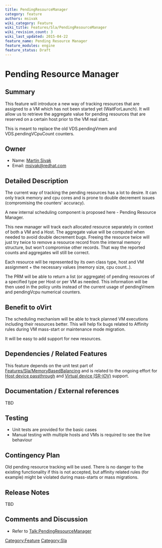```yaml
---
title: PendingResourceManager
category: feature
authors: msivak
wiki_category: Feature
wiki_title: Features/Sla/PendingResourceManager
wiki_revision_count: 3
wiki_last_updated: 2015-04-22
feature_name: Pending Resource Manager
feature_modules: engine
feature_status: Draft
---
```


# Pending Resource Manager

## Summary

This feature will introduce a new way of tracking resources that are assigned to a VM which has not been started yet (WaitForLaunch). It will allow us to retrieve the aggregate value for pending resources that are reserved on a certain host prior to the VM real start.

This is meant to replace the old VDS.pendingVmem and VDS.pendingVCpuCount counters.

## Owner

*   Name: [ Martin Sivak](User:Msivak)
*   Email: <msivak@redhat.com>

## Detailed Description

The current way of tracking the pending resources has a lot to desire. It can only track memory and cpu cores and is prone to double decrement issues (compromising the counters' accuracy).

A new internal scheduling component is proposed here - Pending Resource Manager.

This new manager will track each allocated resource separately in context of both a VM and a Host. The aggregate value will be computed when needed to avoid double decrement bugs. Freeing the resource twice will just try twice to remove a resource record from the internal memory structure, but won't compromise other records. That way the reported counts and aggregates will still be correct.

Each resource will be represented by its own class type, host and VM assignment + the necessary values (memory size, cpu count..).

The PRM will be able to return a list (or aggregate) of pending resources of a specified type per Host or per VM as needed. This information will be then used in the policy units instead of the current usage of pendingVmem and pendingVcpu numerical counters.

## Benefit to oVirt

The scheduling mechanism will be able to track planned VM executions including their resources better. This will help fix bugs related to Affinity rules during VM mass-start or maintenance mode migration.

It will be easy to add support for new resources.

## Dependencies / Related Features

This feature depends on the unit test part of [Features/Sla/MemoryBasedBalancing](Features/Sla/MemoryBasedBalancing) and is related to the ongoing effort for [Host device passthrough](Features/hostdev_passthrough) and [Virtual device (SR-IOV)](Feature/SR-IOV) support.

## Documentation / External references

TBD

## Testing

*   Unit tests are provided for the basic cases
*   Manual testing with multiple hosts and VMs is required to see the live behaviour

## Contingency Plan

Old pending resource tracking will be used. There is no danger to the existing functionality if this is not accepted, but affinity related rules (for example) might be violated during mass-starts or mass migrations.

## Release Notes

TBD

## Comments and Discussion

*   Refer to <Talk:PendingResourceManager>

<Category:Feature> <Category:Sla>
